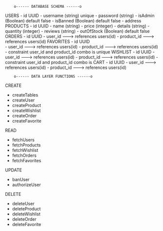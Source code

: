 	    o------ DATABASE SCHEMA ------o

USERS
	- id UUID
	- username (string) unique
	- password (string)
	- isAdmin (Boolean) default false
	- isBanned (Boolean) default false
	- address 
PRODUCTS
	- id UUID
	- name (string)
	- price (integer)
	- details (string)
	- quantity (integer)
	- reviews (string)
	- outOfStock (Boolean) default false
ORDERS
	- id UUID
	- user_id ---> references users(id)
	- product_id ---> references users(id)
FAVORITES
	- id UUID	
	- user_id ---> references users(id)
	- product_id ---> references users(id)
	- constraint user_id and product_id combo is unique
WISHLIST
	- id UUID
	- user_id ---> references users(id)
	- product_id ---> references users(id)
	- constraint user_id and product_id combo is 
CART
	- id UUID
	- user_id ---> references users(id)
	- product_id ---> references users(id)


	    o------ DATA LAYER FUNCTIONS ------o

CREATE
- createTables
- createUser
- createProduct
- createWishlist
- createOrder
- createFavorite

READ
- fetchUsers
- fetchProducts
- fetchWishlist
- fetchOrders
- fetchFavorites

UPDATE
- banUser
- authorizeUser

DELETE
- deleteUser
- deleteProduct
- deleteWishlist
- deleteOrder
- deleteFavorite

